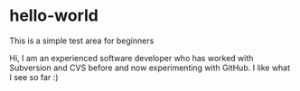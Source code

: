 # hello-world
This is a simple test area for beginners

Hi, I am an experienced software developer who has worked with Subversion and CVS before and now experimenting with GitHub. I like what I see so far :)
